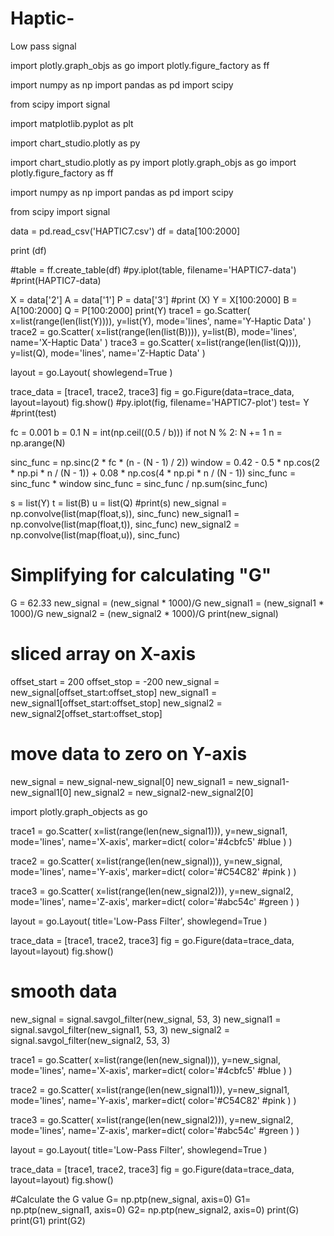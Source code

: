 # Haptic-
Low pass signal

import plotly.graph_objs as go
import plotly.figure_factory as ff

import numpy as np
import pandas as pd
import scipy

from scipy import signal

import matplotlib.pyplot as plt

import chart_studio.plotly as py

import chart_studio.plotly as py
import plotly.graph_objs as go
import plotly.figure_factory as ff

import numpy as np
import pandas as pd
import scipy

from scipy import signal

data = pd.read_csv('HAPTIC7.csv')
df = data[100:2000]

print (df)

#table = ff.create_table(df)
#py.iplot(table, filename='HAPTIC7-data')
#print(HAPTIC7-data)

X = data['2']
A = data['1']
P = data['3']
#print (X)
Y = X[100:2000]
B = A[100:2000]
Q = P[100:2000]
print(Y)
trace1 = go.Scatter(
    x=list(range(len(list(Y)))),
    y=list(Y),
    mode='lines',
    name='Y-Haptic Data'
)
trace2 = go.Scatter(
    x=list(range(len(list(B)))),
    y=list(B),
    mode='lines',
    name='X-Haptic Data'
)
trace3 = go.Scatter(
    x=list(range(len(list(Q)))),
    y=list(Q),
    mode='lines',
    name='Z-Haptic Data'
)

layout = go.Layout(
    showlegend=True
)

trace_data = [trace1, trace2, trace3]
fig = go.Figure(data=trace_data, layout=layout)
fig.show()
#py.iplot(fig, filename='HAPTIC7-plot')
test= Y
#print(test)

fc = 0.001
b = 0.1
N = int(np.ceil((0.5 / b)))
if not N % 2: N += 1
n = np.arange(N)

sinc_func = np.sinc(2 * fc * (n - (N - 1) / 2))
window = 0.42 - 0.5 * np.cos(2 * np.pi * n / (N - 1)) + 0.08 * np.cos(4 * np.pi * n / (N - 1))
sinc_func = sinc_func * window
sinc_func = sinc_func / np.sum(sinc_func)

s = list(Y)
t = list(B)
u = list(Q)
#print(s)
new_signal = np.convolve(list(map(float,s)), sinc_func)
new_signal1 = np.convolve(list(map(float,t)), sinc_func)
new_signal2 = np.convolve(list(map(float,u)), sinc_func)

# Simplifying for calculating "G"
G = 62.33
new_signal = (new_signal * 1000)/G
new_signal1 = (new_signal1 * 1000)/G
new_signal2 = (new_signal2 * 1000)/G
print(new_signal)


# sliced array on X-axis
offset_start = 200
offset_stop = -200
new_signal = new_signal[offset_start:offset_stop]
new_signal1 = new_signal1[offset_start:offset_stop]
new_signal2 = new_signal2[offset_start:offset_stop]

# move data to zero on Y-axis
new_signal = new_signal-new_signal[0]
new_signal1 = new_signal1-new_signal1[0]
new_signal2 = new_signal2-new_signal2[0]


import plotly.graph_objects as go

trace1 = go.Scatter(
    x=list(range(len(new_signal1))),
    y=new_signal1,
    mode='lines',
    name='X-axis',
    marker=dict(
        color='#4cbfc5' #blue
    )
)

trace2 = go.Scatter(
    x=list(range(len(new_signal))),
    y=new_signal,
    mode='lines',
    name='Y-axis',
    marker=dict(
        color='#C54C82'  #pink
    )
)


trace3 = go.Scatter(
    x=list(range(len(new_signal2))),
    y=new_signal2,
    mode='lines',
    name='Z-axis',
    marker=dict(
        color='#abc54c'  #green
    )
)

layout = go.Layout(
    title='Low-Pass Filter',
    showlegend=True
)

trace_data = [trace1, trace2, trace3]
fig = go.Figure(data=trace_data, layout=layout)
fig.show()


# smooth data
new_signal = signal.savgol_filter(new_signal, 53, 3)
new_signal1 = signal.savgol_filter(new_signal1, 53, 3)
new_signal2 = signal.savgol_filter(new_signal2, 53, 3)


trace1 = go.Scatter(
    x=list(range(len(new_signal))),
    y=new_signal,
    mode='lines',
    name='X-axis',
    marker=dict(
        color='#4cbfc5' #blue
    )
)

trace2 = go.Scatter(
    x=list(range(len(new_signal1))),
    y=new_signal1,
    mode='lines',
    name='Y-axis',
    marker=dict(
        color='#C54C82'  #pink
    )
)


trace3 = go.Scatter(
    x=list(range(len(new_signal2))),
    y=new_signal2,
    mode='lines',
    name='Z-axis',
    marker=dict(
        color='#abc54c'  #green
    )
)

layout = go.Layout(
    title='Low-Pass Filter',
    showlegend=True
)

trace_data = [trace1, trace2, trace3]
fig = go.Figure(data=trace_data, layout=layout)
fig.show()

#Calculate the G value
G= np.ptp(new_signal, axis=0)
G1= np.ptp(new_signal1, axis=0)
G2= np.ptp(new_signal2, axis=0)
print(G)
print(G1)
print(G2)





